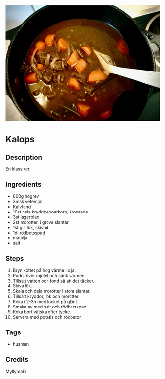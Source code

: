 ![Kalops](image.jpg)

# Kalops

## Description

En klassiker.

## Ingredients

* 800g högrev
* 3msk vetemjöl
* Kalvfond
* 10st hela kryddpepoarkorn, krossade
* 3st lagerblad
* 2st morötter, i grova slantar
* 1st gul lök, skivad
* 1dl rödbetsspad
* matolja
* salt

## Steps

1. Bryn köttet på hög värme i olja.
1. Pudra över mjölet och sänk värmen.
1. Tillsätt vatten och fond så att det täcker.
1. Skiva lök.
1. Skala och dela morötter i stora slantar.
1. Tillsätt kryddor, lök och morötter.
1. Koka i 2-3h med locket på glänt.
1. Smaka av med salt och rödbetsspad 
1. Koka bort vätska efter tycke.
1. Servera med potatis och rödbetor

## Tags

* husman

## Credits

Myllymäki